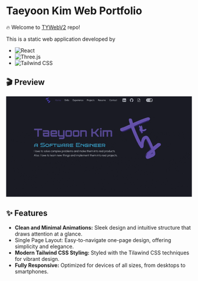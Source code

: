 # Taeyoon Kim Web Portfolio

🔥 Welcome to [TYWebV2](https://c-gongja.github.io/TYWebv2/) repo!

This is a static web application developed by 

* ![React](https://img.shields.io/badge/React-20232A?style=for-the-badge&logo=react&logoColor=61DAFB)
* ![Three.js](https://img.shields.io/badge/Three.js-000000?style=for-the-badge&logo=three.js&logoColor=white)
* ![Tailwind CSS](https://img.shields.io/badge/Tailwind_CSS-06B6D4?style=for-the-badge&logo=tailwind-css&logoColor=white)

## 🎬 Preview
![](https://github.com/C-Gongja/TYWebv2/blob/main/gif/web.gif)

## ✨ Features
* __Clean and Minimal Animations:__ Sleek design and intuitive structure that draws attention at a glance.
* Single Page Layout: Easy-to-navigate one-page design, offering simplicity and elegance.
* __Modern Tailwind CSS Styling:__ Styled with the Tilawind CSS techniques for vibrant design.
* __Fully Responsive:__ Optimized for devices of all sizes, from desktops to smartphones.

